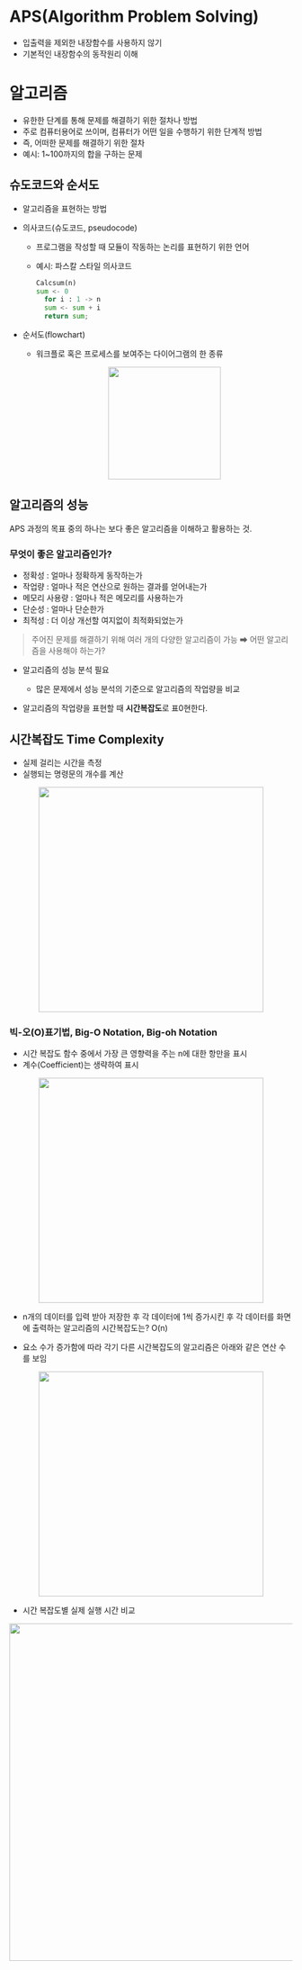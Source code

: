 # APS(Algorithm Problem Solving)
- 입출력을 제외한 내장함수를 사용하지 않기
- 기본적인 내장함수의 동작원리 이해

# 알고리즘
- 유한한 단계를 통해 문제를 해결하기 위한 절차나 방법
- 주로 컴퓨터용어로 쓰이며, 컴퓨터가 어떤 일을 수행하기 위한 단계적 방법
- 즉, 어떠한 문제를 해결하기 위한 절차
- 예시: 1~100까지의 합을 구하는 문제

## 슈도코드와 순서도
- 알고리즘을 표현하는 방법
- 의사코드(슈도코드, pseudocode)
  - 프로그램을 작성할 때 모듈이 작동하는 논리를 표현하기 위한 언어
  - 예시: 파스칼 스타일 의사코드
    
    ```py
    Calcsum(n)
    sum <- 0
      for i : 1 -> n
      sum <- sum + i
      return sum; 
    ```

- 순서도(flowchart)
  - 워크플로 혹은 프로세스를 보여주는 다이어그램의 한 종류
  
    <p align = 'center'>
      <image src = 'https://upload.wikimedia.org/wikipedia/commons/thumb/0/06/For-loop-diagram.png/220px-For-loop-diagram.png' width = 200>
    </p>

## 알고리즘의 성능
APS 과정의 목표 중의 하나는 보다 좋은 알고리즘을 이해하고 활용하는 것.
### 무엇이 좋은 알고리즘인가?
  - 정확성 : 얼마나 정확하게 동작하는가
  - 작업량 : 얼마나 적은 연산으로 원하는 결과를 얻어내는가
  - 메모리 사용량 : 얼마나 적은 메모리를 사용하는가
  - 단순성 : 얼마나 단순한가
  - 최적성 : 더 이상 개선할 여지없이 최적화되었는가


> 주어진 문제를 해결하기 위해 여러 개의 다양한 알고리즘이 가능 ➡ 어떤 알고리즘을 사용해야 하는가?

- 알고리즘의 성능 분석 필요
  - 많은 문제에서 성능 분석의 기준으로 알고리즘의 작업량을 비교

- 알고리즘의 작업량을 표현할 때 **시간복잡도**로 표0현한다.

## 시간복잡도 Time Complexity
  - 실제 걸리는 시간을 측정
  - 실행되는 명령문의 개수를 계산
  <p align = 'center'>
    <image src = 'image\time-complexity.png' width = 400>
  </p>

### 빅-오(O)표기법, Big-O Notation, Big-oh Notation
  - 시간 복잡도 함수 중에서 가장 큰 영향력을 주는 n에 대한 항만을 표시
  - 계수(Coefficient)는 생략하여 표시
  
  <p align = 'center'>
    <image src = 'image\big-o.png' width = 400>
  </p>
  
  - n개의 데이터를 입력 받아 저장한 후 각 데이터에 1씩 증가시킨 후 각 데이터를 화면에 출력하는 알고리즘의 시간복잡도는? O(n)
  
  - 요소 수가 증가함에 따라 각기 다른 시간복잡도의 알고리즘은 아래와 같은 연산 수를 보임

  <p align = 'center'>
    <image src = 'https://cdn-media-1.freecodecamp.org/images/1*KfZYFUT2OKfjekJlCeYvuQ.jpeg' width = 400>
  </p>


  - 시간 복잡도별 실제 실행 시간 비교
  <p align = 'center'>
    <image src = 'image\big-o2.png' width = 600>
  </p>
